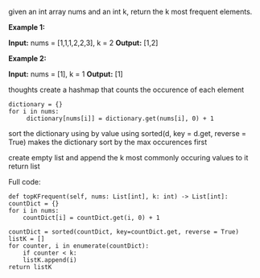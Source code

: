 given an int array nums and an int k, return the k most frequent elements.

**Example 1:**

**Input:** nums = [1,1,1,2,2,3], k = 2
**Output:** [1,2]

**Example 2:**

**Input:** nums = [1], k = 1
**Output:** [1]

thoughts
create a hashmap that counts the occurence of each element

	dictionary = {}
	for i in nums:
		 dictionary[nums[i]] = dictionary.get(nums[i], 0) + 1

sort the dictionary using by value using sorted(d, key = d.get, reverse = True)
makes the dictionary sort by the max occurences first

create empty list and append the k most commonly occuring values to it
return list

Full code:

    def topKFrequent(self, nums: List[int], k: int) -> List[int]:
	countDict = {}
	for i in nums:
	    countDict[i] = countDict.get(i, 0) + 1
			
	countDict = sorted(countDict, key=countDict.get, reverse = True)
	listK = []
	for counter, i in enumerate(countDict):
	    if counter < k:
		listK.append(i)
	return listK
